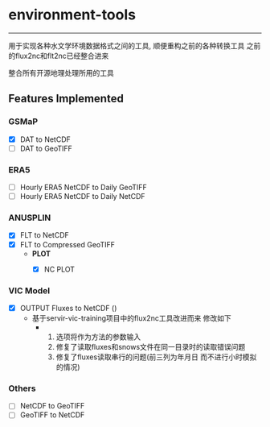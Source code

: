 # environment-tools

---

用于实现各种水文学环境数据格式之间的工具, 顺便重构之前的各种转换工具
之前的flux2nc和flt2nc已经整合进来

整合所有开源地理处理所用的工具

## Features Implemented

### GSMaP
- [x] DAT to NetCDF
- [ ] DAT to GeoTIFF

### ERA5
- [ ] Hourly ERA5 NetCDF to Daily GeoTIFF
- [ ] Hourly ERA5 NetCDF to Daily NetCDF

### ANUSPLIN
- [x] FLT to NetCDF
- [x] FLT to Compressed GeoTIFF
    - **PLOT**
      - [x] NC PLOT


### VIC Model
- [x] OUTPUT Fluxes to NetCDF ()
  - 基于servir-vic-training项目中的flux2nc工具改进而来 修改如下 
    - 1. 选项将作为方法的参数输入
      2. 修复了读取fluxes和snows文件在同一目录时的读取错误问题
      3. 修复了fluxes读取串行的问题(前三列为年月日 而不进行小时模拟的情况)



### Others
- [ ] NetCDF to GeoTIFF
- [ ] GeoTIFF to NetCDF
